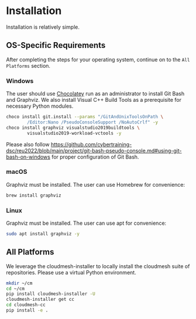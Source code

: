 # Installation

Installation is relatively simple.

## OS-Specific Requirements

After completing the steps for your operating system, 
continue on to the `All Platforms` section.

### Windows

The user should use [Chocolatey](https://chocolatey.org/install) run as
an administrator to install Git Bash and Graphviz. We also install Visual 
C++ Build Tools as a prerequisite for necessary Python modules.

```bash
choco install git.install --params "/GitAndUnixToolsOnPath \
        /Editor:Nano /PseudoConsoleSupport /NoAutoCrlf" -y
choco install graphviz visualstudio2019buildtools \
        visualstudio2019-workload-vctools -y
```

Please also follow <https://github.com/cybertraining-dsc/reu2022/blob/main/project/git-bash-pseudo-console.md#using-git-bash-on-windows>
for proper configuration of Git Bash.

### macOS

Graphviz must be installed. The user can use Homebrew for convenience:

```zsh
brew install graphviz
```

### Linux

Graphviz must be installed. The user can use apt for convenience:

```bash
sudo apt install graphviz -y
```

## All Platforms

We leverage the cloudmesh-installer
to locally install the cloudmesh suite of repositories. Please use
a virtual Python environment.

```bash
mkdir ~/cm
cd ~/cm
pip install cloudmesh-installer -U
cloudmesh-installer get cc
cd cloudmesh-cc
pip install -e .
```